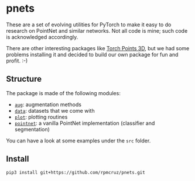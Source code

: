 # pnets

These are a set of evolving utilities for PyTorch to make it easy to do research on PointNet and similar networks. Not all code is mine; such code is acknowledged accordingly.

There are other interesting packages like [Torch Points 3D](https://github.com/torch-points3d/torch-points3d), but we had some problems installing it and decided to build our own package for fun and profit. :-)

## Structure

The package is made of the following modules:

* [`aug`](http://htmlpreview.github.io/?https://github.com/rpmcruz/objdetect/blob/main/html/aug.html): augmentation methods
* [`data`](http://htmlpreview.github.io/?https://github.com/rpmcruz/objdetect/blob/main/html/data.html): datasets that we come with
* [`plot`](http://htmlpreview.github.io/?https://github.com/rpmcruz/objdetect/blob/main/html/plot.html): plotting routines
* [`pointnet`](http://htmlpreview.github.io/?https://github.com/rpmcruz/objdetect/blob/main/html/pointnet.html): a vanilla PointNet implementation (classifier and segmentation)

You can have a look at some examples under the `src` folder.

## Install

```
pip3 install git+https://github.com/rpmcruz/pnets.git
```

